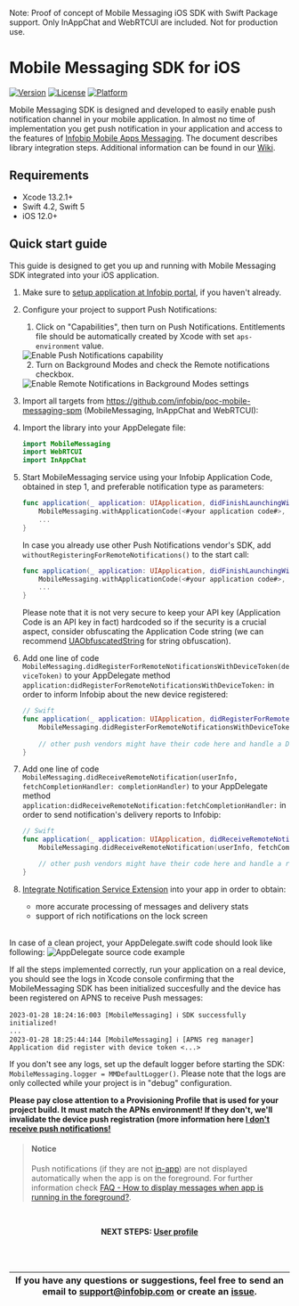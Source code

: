 Note: Proof of concept of Mobile Messaging iOS SDK with Swift Package support. Only InAppChat and WebRTCUI are included. Not for production use.

# Mobile Messaging SDK for iOS

[![Version](https://img.shields.io/cocoapods/v/MobileMessaging.svg?style=flat)](http://cocoapods.org/pods/MobileMessaging)
[![License](https://img.shields.io/cocoapods/l/MobileMessaging.svg?style=flat)](http://cocoapods.org/pods/MobileMessaging)
[![Platform](https://img.shields.io/cocoapods/p/MobileMessaging.svg?style=flat)](http://cocoapods.org/pods/MobileMessaging)

Mobile Messaging SDK is designed and developed to easily enable push notification channel in your mobile application. In almost no time of implementation you get push notification in your application and access to the features of <a href="https://www.infobip.com/en/products/mobile-app-messaging" target="_blank">Infobip Mobile Apps Messaging</a>. The document describes library integration steps. Additional information can be found in our <a href="https://github.com/infobip/mobile-messaging-sdk-ios/wiki" target="_blank">Wiki</a>.

## Requirements
- Xcode 13.2.1+
- Swift 4.2, Swift 5
- iOS 12.0+

## Quick start guide
This guide is designed to get you up and running with Mobile Messaging SDK integrated into your iOS application.

1. Make sure to <a href="https://www.infobip.com/docs/mobile-app-messaging/create-mobile-application-profile" target="_blank">setup application at Infobip portal</a>, if you haven't already.

2. Configure your project to support Push Notifications:
    1. Click on "Capabilities", then turn on Push Notifications. Entitlements file should be automatically created by Xcode with set `aps-environment` value.
    <img src="https://github.com/infobip/mobile-messaging-sdk-ios/wiki/Images/push_capabilities.png?raw=true" alt="Enable Push Notifications capability"/>
    
    2. Turn on Background Modes and check the Remote notifications checkbox.
    <img src="https://github.com/infobip/mobile-messaging-sdk-ios/wiki/Images/background_modes.png?raw=true" alt="Enable Remote Notifications in Background Modes settings"/>
    
3. Import all targets from https://github.com/infobip/poc-mobile-messaging-spm (MobileMessaging, InAppChat and WebRTCUI):


4. Import the library into your AppDelegate file:

    ```swift
    import MobileMessaging
    import WebRTCUI
    import InAppChat
    ```

5. Start MobileMessaging service using your Infobip Application Code, obtained in step 1, and preferable notification type as parameters:

    ```swift
    func application(_ application: UIApplication, didFinishLaunchingWithOptions launchOptions: [UIApplication.LaunchOptionsKey : Any]? = nil) -> Bool {
        MobileMessaging.withApplicationCode(<#your application code#>, notificationType: <#for example MMUserNotificationType(options: [.alert, .sound])#>)?.start()
        ...
    }   
    ```

    In case you already use other Push Notifications vendor's SDK, add `withoutRegisteringForRemoteNotifications()` to the start call:
    
    ```swift
    func application(_ application: UIApplication, didFinishLaunchingWithOptions launchOptions: [UIApplication.LaunchOptionsKey : Any]? = nil) -> Bool {
        MobileMessaging.withApplicationCode(<#your application code#>, notificationType: <#for example MMUserNotificationType(options: [.alert, .sound])#>)?.withoutRegisteringForRemoteNotifications()?.start()
        ...
    }   
    ```

    Please note that it is not very secure to keep your API key (Application Code is an API key in fact) hardcoded so if the security is a crucial aspect, consider obfuscating the Application Code string (we can recommend <a href="https://github.com/UrbanApps/UAObfuscatedString" target="_blank">UAObfuscatedString</a> for string obfuscation).

6. Add one line of code `MobileMessaging.didRegisterForRemoteNotificationsWithDeviceToken(deviceToken)` to your AppDelegate method `application:didRegisterForRemoteNotificationsWithDeviceToken:` in order to inform Infobip about the new device registered:

    ```swift
    // Swift
    func application(_ application: UIApplication, didRegisterForRemoteNotificationsWithDeviceToken deviceToken: Data) {
        MobileMessaging.didRegisterForRemoteNotificationsWithDeviceToken(deviceToken)
        
        // other push vendors might have their code here and handle a Device Token as well
    }
    ```

7. Add one line of code `MobileMessaging.didReceiveRemoteNotification(userInfo, fetchCompletionHandler: completionHandler)` to your AppDelegate method `application:didReceiveRemoteNotification:fetchCompletionHandler:` in order to send notification's delivery reports to Infobip:

    ```swift
    // Swift
    func application(_ application: UIApplication, didReceiveRemoteNotification userInfo: [AnyHashable : Any], fetchCompletionHandler completionHandler: @escaping (UIBackgroundFetchResult) -> Void) {
        MobileMessaging.didReceiveRemoteNotification(userInfo, fetchCompletionHandler: completionHandler)

        // other push vendors might have their code here and handle a remove notification as well
    }
    ```

8. [Integrate Notification Service Extension](https://github.com/infobip/mobile-messaging-sdk-ios/wiki/Notification-Service-Extension-for-Rich-Notifications-and-better-delivery-reporting-on-iOS-10) into your app in order to obtain:
    - more accurate processing of messages and delivery stats
    - support of rich notifications on the lock screen

<br>
In case of a clean project, your AppDelegate.swift code should look like following:
<img src="https://github.com/infobip/mobile-messaging-sdk-ios/wiki/Images/app_delegate.png?raw=true" alt="AppDelegate source code example"/>

If all the steps implemented correctly, run your application on a real device, you should see the logs in Xcode console confirming that the MobileMessaging SDK has been initialized succesfully and the device has been registered on APNS to receive Push messages:
```
2023-01-28 18:24:16:003 [MobileMessaging] ℹ️ SDK successfully initialized!
...
2023-01-28 18:25:44:144 [MobileMessaging] ℹ️ [APNS reg manager] Application did register with device token <...>
```
If you don't see any logs, set up the default logger before starting the SDK: `MobileMessaging.logger = MMDefaultLogger()`. Please note that the logs are only collected while your project is in "debug" configuration.

**Please pay close attention to a Provisioning Profile that is used for your project build. It must match the APNs environment! If they don't, we'll invalidate the device push registration (more information here [I don't receive push notifications!](https://github.com/infobip/mobile-messaging-sdk-ios/wiki/I-don't-receive-push-notifications)**

> #### Notice
> Push notifications (if they are not [in-app](https://github.com/infobip/mobile-messaging-sdk-ios/wiki/In-app-notifications)) are not displayed automatically when the app is on the foreground. For further information check [FAQ - How to display messages when app is running in the foreground?](https://github.com/infobip/mobile-messaging-sdk-ios/wiki/How-to-display-messages-when-app-is-running-in-the-foreground%3F).

<br>
<p align="center"><b>NEXT STEPS: <a href="https://github.com/infobip/mobile-messaging-sdk-ios/wiki/User-profile">User profile</a></b></p>
<br>
<br>

| If you have any questions or suggestions, feel free to send an email to support@infobip.com or create an <a href="https://github.com/infobip/mobile-messaging-sdk-ios/issues" target="_blank">issue</a>. |
|---|